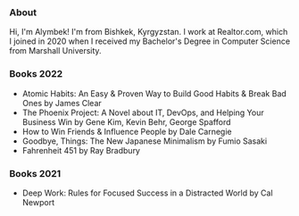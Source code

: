 ### About 

Hi, I'm Alymbek! I'm from Bishkek, Kyrgyzstan. I work at Realtor.com, which I joined in 2020 when I received my Bachelor's Degree in Computer Science from Marshall University. 

### Books 2022

- Atomic Habits: An Easy & Proven Way to Build Good Habits & Break Bad Ones by James Clear
- The Phoenix Project: A Novel about IT, DevOps, and Helping Your Business Win by Gene Kim, Kevin Behr, George Spafford
- How to Win Friends & Influence People by Dale Carnegie
- Goodbye, Things: The New Japanese Minimalism by Fumio Sasaki
- Fahrenheit 451 by Ray Bradbury

### Books 2021

- Deep Work: Rules for Focused Success in a Distracted World by Cal Newport
